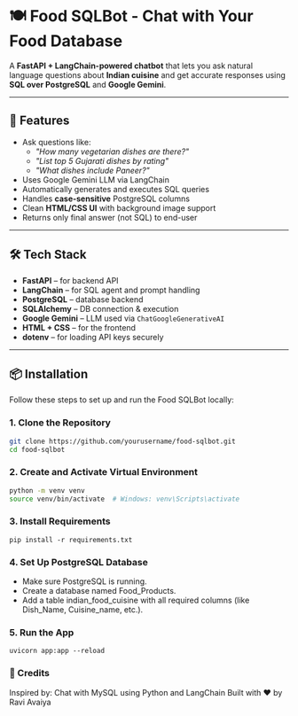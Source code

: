 # 🍽️ Food SQLBot - Chat with Your Food Database

A **FastAPI + LangChain-powered chatbot** that lets you ask natural language questions about **Indian cuisine** and get accurate responses using **SQL over PostgreSQL** and **Google Gemini**.

---

## 🚀 Features

- Ask questions like:
  - *"How many vegetarian dishes are there?"*
  - *"List top 5 Gujarati dishes by rating"*
  - *"What dishes include Paneer?"*
- Uses Google Gemini LLM via LangChain
- Automatically generates and executes SQL queries
- Handles **case-sensitive** PostgreSQL columns
- Clean **HTML/CSS UI** with background image support
- Returns only final answer (not SQL) to end-user

---

## 🛠️ Tech Stack

- **FastAPI** – for backend API
- **LangChain** – for SQL agent and prompt handling
- **PostgreSQL** – database backend
- **SQLAlchemy** – DB connection & execution
- **Google Gemini** – LLM used via `ChatGoogleGenerativeAI`
- **HTML + CSS** – for the frontend
- **dotenv** – for loading API keys securely

---

## 📦 Installation

Follow these steps to set up and run the Food SQLBot locally:

### 1. Clone the Repository

```bash
git clone https://github.com/yourusername/food-sqlbot.git
cd food-sqlbot

```

### 2. Create and Activate Virtual Environment

```bash
python -m venv venv
source venv/bin/activate  # Windows: venv\Scripts\activate
```
### 3. Install Requirements

```
pip install -r requirements.txt
```

### 4. Set Up PostgreSQL Database

- Make sure PostgreSQL is running.
- Create a database named Food_Products.
- Add a table indian_food_cuisine with all required columns (like Dish_Name, Cuisine_name, etc.).

### 5. Run the App
```
uvicorn app:app --reload
```

### 🙏 Credits

Inspired by: Chat with MySQL using Python and LangChain
Built with ❤️ by Ravi Avaiya
